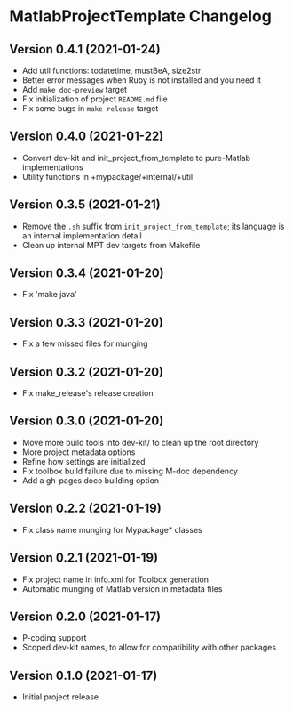 MatlabProjectTemplate Changelog
===============================

Version 0.4.1 (2021-01-24)
---------------------------

* Add util functions: todatetime, mustBeA, size2str
* Better error messages when Ruby is not installed and you need it
* Add `make doc-preview` target
* Fix initialization of project `README.md` file
* Fix some bugs in `make release` target

Version 0.4.0 (2021-01-22)
---------------------------

* Convert dev-kit and init_project_from_template to pure-Matlab implementations
* Utility functions in +mypackage/+internal/+util

Version 0.3.5 (2021-01-21)
---------------------------

* Remove the `.sh` suffix from `init_project_from_template`; its language is an internal implementation detail
* Clean up internal MPT dev targets from Makefile

Version 0.3.4 (2021-01-20)
--------------------------

* Fix 'make java'

Version 0.3.3 (2021-01-20)
--------------------------

* Fix a few missed files for munging

Version 0.3.2 (2021-01-20)
--------------------------

* Fix make_release's release creation

Version 0.3.0 (2021-01-20)
--------------------------

* Move more build tools into dev-kit/ to clean up the root directory
* More project metadata options
* Refine how settings are initialized
* Fix toolbox build failure due to missing M-doc dependency
* Add a gh-pages doco building option

Version 0.2.2 (2021-01-19)
--------------------------

* Fix class name munging for Mypackage* classes

Version 0.2.1 (2021-01-19)
--------------------------

* Fix project name in info.xml for Toolbox generation
* Automatic munging of Matlab version in metadata files

Version 0.2.0 (2021-01-17)
--------------------------

* P-coding support
* Scoped dev-kit names, to allow for compatibility with other packages

Version 0.1.0 (2021-01-17)
--------------------------

* Initial project release
